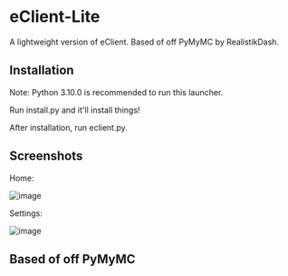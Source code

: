 # eClient-Lite
A lightweight version of eClient. Based of off PyMyMC by RealistikDash.

## Installation
Note: Python 3.10.0 is recommended to run this launcher.

Run install.py and it'll install things!

After installation, run eclient.py.

## Screenshots
Home:

![image](https://github.com/v-pun215/eClient-Lite/assets/67716965/0c4ce69f-8aea-4cde-aacd-ebd8dcca01c8)

Settings:

![image](https://github.com/v-pun215/eClient-Lite/assets/67716965/5ab506f5-9654-4bc3-8c8b-3e06c795bf11)


## Based of off PyMyMC

